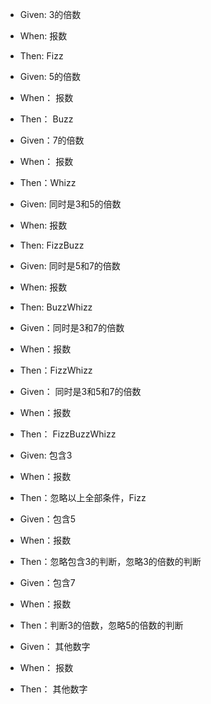 - Given: 3的倍数
- When: 报数
- Then: Fizz

- Given: 5的倍数
- When： 报数
- Then： Buzz

- Given：7的倍数
- When： 报数
- Then：Whizz

- Given: 同时是3和5的倍数
- When: 报数
- Then: FizzBuzz

- Given: 同时是5和7的倍数
- When: 报数
- Then: BuzzWhizz

- Given：同时是3和7的倍数
- When：报数
- Then：FizzWhizz

- Given： 同时是3和5和7的倍数
- When：报数
- Then： FizzBuzzWhizz

- Given: 包含3
- When：报数
- Then：忽略以上全部条件，Fizz

- Given：包含5
- When：报数
- Then：忽略包含3的判断，忽略3的倍数的判断

- Given：包含7
- When：报数
- Then：判断3的倍数，忽略5的倍数的判断

- Given： 其他数字
- When： 报数
- Then： 其他数字